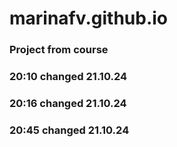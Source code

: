 # marinafv.github.io

### Project from course


### 20:10 changed 21.10.24

### 20:16 changed 21.10.24


### 20:45 changed 21.10.24
